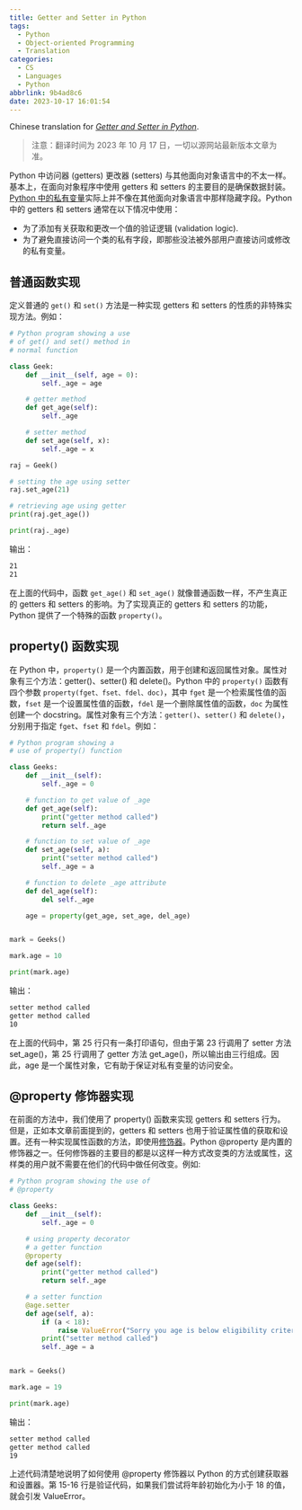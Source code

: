 ```yaml
---
title: Getter and Setter in Python
tags:
  - Python
  - Object-oriented Programming
  - Translation
categories:
  - CS
  - Languages
  - Python
abbrlink: 9b4ad8c6
date: 2023-10-17 16:01:54
---
```


Chinese translation for _[Getter and Setter in Python](https://www.geeksforgeeks.org/getter-and-setter-in-python/)_.

<!--more-->

> 注意：翻译时间为 2023 年 10 月 17 日，一切以源网站最新版本文章为准。

Python 中访问器 (getters) 更改器 (setters) 与其他面向对象语言中的不太一样。基本上，在面向对象程序中使用 getters 和 setters 的主要目的是确保数据封装。[Python 中的私有变量](https://www.geeksforgeeks.org/private-variables-python/)实际上并不像在其他面向对象语言中那样隐藏字段。Python 中的 getters 和 setters 通常在以下情况中使用：

- 为了添加有关获取和更改一个值的验证逻辑 (validation logic).
- 为了避免直接访问一个类的私有字段，即那些没法被外部用户直接访问或修改的私有变量。

## 普通函数实现

定义普通的 `get()` 和 `set()` 方法是一种实现 getters 和 setters 的性质的非特殊实现方法。例如：

```python
# Python program showing a use
# of get() and set() method in
# normal function

class Geek:
    def __init__(self, age = 0):
        self._age = age

    # getter method
    def get_age(self):
        self._age

    # setter method
    def set_age(self, x):
        self._age = x

raj = Geek()

# setting the age using setter
raj.set_age(21)

# retrieving age using getter
print(raj.get_age())

print(raj._age)
```

输出：

```txt
21
21
```

在上面的代码中，函数 `get_age()` 和 `set_age()` 就像普通函数一样，不产生真正的 getters 和 setters 的影响。为了实现真正的 getters 和 setters 的功能，Python 提供了一个特殊的函数 `property()`。

## property() 函数实现

在 Python 中，`property()` 是一个内置函数，用于创建和返回属性对象。属性对象有三个方法：getter()、setter() 和 delete()。Python 中的 `property()` 函数有四个参数 `property(fget、fset、fdel、doc)`，其中 `fget` 是一个检索属性值的函数，`fset` 是一个设置属性值的函数，`fdel` 是一个删除属性值的函数，`doc` 为属性创建一个 docstring。属性对象有三个方法：`getter()`、`setter()` 和 `delete()`，分别用于指定 `fget`、`fset` 和 `fdel`。例如：

```python
# Python program showing a
# use of property() function

class Geeks:
    def __init__(self):
        self._age = 0

    # function to get value of _age
    def get_age(self):
        print("getter method called")
        return self._age

    # function to set value of _age
    def set_age(self, a):
        print("setter method called")
        self._age = a

    # function to delete _age attribute
    def del_age(self):
        del self._age

    age = property(get_age, set_age, del_age)


mark = Geeks()

mark.age = 10

print(mark.age)
```

输出：

```txt
setter method called
getter method called
10
```

在上面的代码中，第 25 行只有一条打印语句，但由于第 23 行调用了 setter 方法 set_age()，第 25 行调用了 getter 方法 get_age()，所以输出由三行组成。因此，age 是一个属性对象，它有助于保证对私有变量的访问安全。

## @property 修饰器实现

在前面的方法中，我们使用了 property() 函数来实现 getters 和 setters 行为。但是，正如本文章前面提到的，getters 和 setters 也用于验证属性值的获取和设置。还有一种实现属性函数的方法，即使用[修饰器](https://www.geeksforgeeks.org/decorators-in-python/)。Python @property 是内置的修饰器之一。任何修饰器的主要目的都是以这样一种方式改变类的方法或属性，这样类的用户就不需要在他们的代码中做任何改变。例如:

```python
# Python program showing the use of
# @property

class Geeks:
    def __init__(self):
        self._age = 0

    # using property decorator
    # a getter function
    @property
    def age(self):
        print("getter method called")
        return self._age

    # a setter function
    @age.setter
    def age(self, a):
        if (a < 18):
            raise ValueError("Sorry you age is below eligibility criteria")
        print("setter method called")
        self._age = a


mark = Geeks()

mark.age = 19

print(mark.age)
```

输出：

```txt
setter method called
getter method called
19
```

上述代码清楚地说明了如何使用 @property 修饰器以 Python 的方式创建获取器和设置器。第 15-16 行是验证代码，如果我们尝试将年龄初始化为小于 18 的值，就会引发 ValueError。
